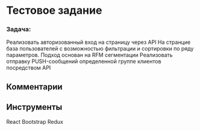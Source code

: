 # Тестовое задание 

### Задача:
Реализовать авторизованный вход на страницу через API
На странцие база пользователей с возможностью фильтрации и сортировки по ряду параметров. Подход основан на RFM сегментации 
Реализовать отправку PUSH-сообщений определенной группе клиентов посредством API

## Комментарии
 


## Инструменты
React
Bootstrap
Redux
